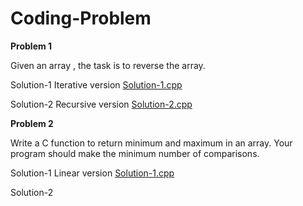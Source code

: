 # Coding-Problem

**Problem 1**

Given an array , the task is to reverse the array.

Solution-1 Iterative version
[Solution-1.cpp](https://github.com/ekant1999/coding-problem/blob/main/ReverseArray.cpp)

Solution-2 Recursive version
[Solution-2.cpp](https://github.com/ekant1999/coding-problem/blob/main/ReverseArrayUsingRecursion.cpp)

**Problem 2**

Write a C function to return minimum and maximum in an array. Your program should make the minimum number of comparisons.

Solution-1 Linear version
[Solution-1.cpp](https://github.com/ekant1999/coding-problem/blob/main/MinMaxElementOfArrayUsingLinearserach.cpp)

Solution-2

